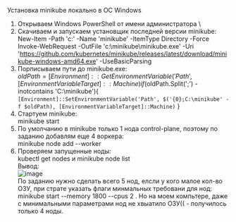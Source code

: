 Установка minikube локально в ОС Windows
  1) Открываем Windows PowerShell от имени администратора \
  2) Скачиваем и запускаем установщик последней версии minikube: \
     New-Item -Path 'c:\' -Name 'minikube' -ItemType Directory -Force
Invoke-WebRequest -OutFile 'c:\minikube\minikube.exe' -Uri 'https://github.com/kubernetes/minikube/releases/latest/download/minikube-windows-amd64.exe' -UseBasicParsing
  3) Порписываем пути до  minikube.exe: \
     $oldPath = [Environment]::GetEnvironmentVariable('Path', [EnvironmentVariableTarget]::Machine)
if ($oldPath.Split(';') -inotcontains 'C:\minikube'){ `
  [Environment]::SetEnvironmentVariable('Path', $('{0};C:\minikube' -f $oldPath), [EnvironmentVariableTarget]::Machine) `
}
  4) Стартуем minikube: \
     minikube start
  5) По умолчанию в minikube только 1 нода control-plane, поэтому по заданию добавлям еще 4 воркера: \
     minikube node add --worker
  6) Проверяем запущенные ноды: \
     kubectl get nodes и minikube node list \
     Вывод: \
![image](https://user-images.githubusercontent.com/104725435/215278924-2b2de57f-3084-441a-a3eb-aa83ce32c10b.png) \
По заданию нужно сделать всего 5 нод, елсли у кого малое кол-во ОЗУ, при страте указать флаги минмальных требовани для нод: minikube start --memory 1800 --cpus 2 .
Но на моем компьтере, даже с минимальными параметрами нод не хвыатило ОЗУ(( - получилось только 4 ноды.
